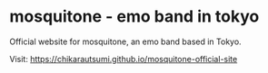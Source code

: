 # mosquitone - emo band in tokyo

Official website for mosquitone, an emo band based in Tokyo.

Visit: https://chikarautsumi.github.io/mosquitone-official-site
